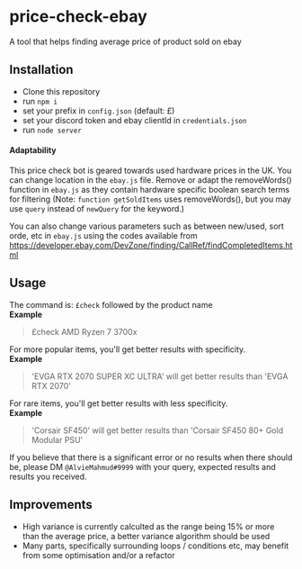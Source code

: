 # price-check-ebay
 A tool that helps finding average price of product sold on ebay

## Installation
- Clone this repository
- run `npm i`
- set your prefix in `config.json` (default: £)
- set your discord token and ebay clientId in `credentials.json`
- run `node server`

#### Adaptability
This price check bot is geared towards used hardware prices in the UK. You can change location in the `ebay.js` file. Remove or adapt the removeWords() function in `ebay.js` as they contain hardware specific boolean search terms for filtering (Note: `function getSoldItems` uses removeWords(), but you may use `query` instead of `newQuery` for the keyword.)

You can also change various parameters such as between new/used, sort orde, etc in `ebay.js` using the codes available from https://developer.ebay.com/DevZone/finding/CallRef/findCompletedItems.html


## Usage
The command is:
`£check`  followed by the product name  
**Example**
> £check AMD Ryzen 7 3700x
	
For more popular items, you'll get better results with specificity.  
**Example**
> 'EVGA RTX 2070 SUPER XC ULTRA' will get better results than 'EVGA RTX 2070'
	
For rare items, you'll get better results with less specificity.  
**Example**
> 'Corsair SF450' will get better results than 'Corsair SF450 80+ Gold Modular PSU'
	
If you believe that there is a significant error or no results when there should be, please DM `@AlvieMahmud#9999` with your query, expected results and results you received.

## Improvements
- High variance is currently calculted as the range being 15% or more than the average price, a better variance algorithm should be used
- Many parts, specifically surrounding loops / conditions etc, may benefit from some optimisation and/or a refactor
